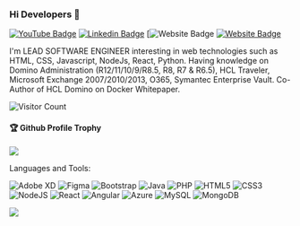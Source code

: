 ### Hi Developers 👋

[![YouTube Badge](https://www.youtube.com/channel/UCdpIW4tItQ7P-EOgarXYRqg)](https://www.youtube.com/channel/UCdpIW4tItQ7P-EOgarXYRqg)
[![Linkedin Badge](https://www.linkedin.com/in/aniket-salve-6546a022/)](https://www.linkedin.com/in/aniket-salve-6546a022/)
[![Website Badge](https://aniketsalve1980.github.io/profilecode/)
[![Website Badge](https://stackoverflow.com/users/18984913/aniket-salve)](https://stackoverflow.com/users/18984913/aniket-salve)

I'm
LEAD SOFTWARE ENGINEER
interesting in web technologies such as HTML, CSS, Javascript, NodeJs, React, Python. Having knowledge on Domino Administration (R12/11/10/9/R8.5, R8, R7 & R6.5), 
HCL Traveler, Microsoft Exchange 2007/2010/2013, O365, Symantec Enterprise Vault. Co-Author of HCL Domino on Docker Whitepaper.


![Visitor Count](https://profile-counter.glitch.me/aniketsalve1980/count.svg)

<div>
  <h4>🏆 Github Profile Trophy</h4>
  <a href="https://github.com/ryo-ma/github-profile-trophy">
    <img src="https://github-profile-trophy.vercel.app/?username=aniketsalve1980&column=7"/>
  </a>
</div>

Languages and Tools: 

<img alt="Adobe XD" src="https://img.shields.io/badge/adobexd-%23FF26BE.svg?style=flat-square&logo=adobexd&logoColor=white"/> <img alt="Figma" src="https://img.shields.io/badge/figma-%23F24E1E.svg?style=flat-square&logo=figma&logoColor=white"/> <img alt="Bootstrap" src="https://img.shields.io/badge/bootstrap-%23563D7C.svg?style=flat-square&logo=bootstrap&logoColor=white"/> <img alt="Java" src="https://img.shields.io/badge/java-%23ED8B00.svg?style=flat-square&logo=java&logoColor=white"/> <img alt="PHP" src="https://img.shields.io/badge/php-%23777BB4.svg?style=flat-square&logo=php&logoColor=white"/> <img alt="HTML5" src="https://img.shields.io/badge/html5-%23E34F26.svg?style=flat-square&logo=html5&logoColor=white"/> <img alt="CSS3" src="https://img.shields.io/badge/css3-%231572B6.svg?style=flat-square&logo=css3&logoColor=white"/> <img alt="NodeJS" src="https://img.shields.io/badge/node.js-%2343853D.svg?style=flat-square&logo=node-dot-js&logoColor=white"/> <img alt="React" src="https://img.shields.io/badge/react-%2320232a.svg?style=flat-square&logo=react&logoColor=%2361DAFB"/> <img alt="Angular" src="https://img.shields.io/badge/angular-%23DD0031.svg?flat-square&logo=angular&logoColor=white"/> <img alt="Azure" src="https://img.shields.io/badge/azure-%230072C6.svg?style=flat-square&logo=azure-devops&logoColor=white"/> <img alt="MySQL" src="https://img.shields.io/badge/mysql-%2300f.svg?style=flat-square&logo=mysql&logoColor=white"/> <img alt="MongoDB" src ="https://img.shields.io/badge/MongoDB-%234ea94b.svg?style=flat-square&logo=mongodb&logoColor=white"/>

![](https://activity-graph.herokuapp.com/graph?username=aniketsalve1980&theme=react-dark&area=true)
<!--
**aniketsalve1980/aniketsalve1980** is a ✨ _special_ ✨ repository because its `README.md` (this file) appears on your GitHub profile.

Here are some ideas to get you started:

- 🔭 I’m currently working on ...
- 🌱 I’m currently learning ...
- 👯 I’m looking to collaborate on ...
- 🤔 I’m looking for help with ...
- 💬 Ask me about ...
- 📫 How to reach me: ...
- 😄 Pronouns: ...
- ⚡ Fun fact: .....

-->
